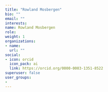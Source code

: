 ```yaml
---
title: "Rowland Mosbergen"
bio: ""
email: ""
interests:
name: Rowland Mosbergen
role: 
weight: 1
organizations:
- name: 
  url: ""
social:
- icon: orcid
  icon_pack: ai
  link: https://orcid.org/0000-0003-1351-8522
superuser: false
user_groups:
- 
---
```


